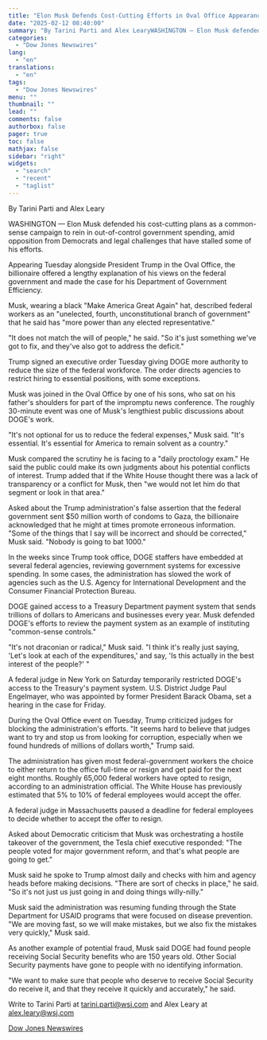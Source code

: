 ```yaml
---
title: "Elon Musk Defends Cost-Cutting Efforts in Oval Office Appearance — WSJ"
date: "2025-02-12 08:40:00"
summary: "By Tarini Parti and Alex LearyWASHINGTON — Elon Musk defended his cost-cutting plans as a common-sense campaign to rein in out-of-control government spending, amid opposition from Democrats and legal challenges that have stalled some of his efforts.Appearing Tuesday alongside President Trump in the Oval Office, the billionaire offered a lengthy..."
categories:
  - "Dow Jones Newswires"
lang:
  - "en"
translations:
  - "en"
tags:
  - "Dow Jones Newswires"
menu: ""
thumbnail: ""
lead: ""
comments: false
authorbox: false
pager: true
toc: false
mathjax: false
sidebar: "right"
widgets:
  - "search"
  - "recent"
  - "taglist"
---
```


By Tarini Parti and Alex Leary

WASHINGTON — Elon Musk defended his cost-cutting plans as a common-sense campaign to rein in out-of-control government spending, amid opposition from Democrats and legal challenges that have stalled some of his efforts.

Appearing Tuesday alongside President Trump in the Oval Office, the billionaire offered a lengthy explanation of his views on the federal government and made the case for his Department of Government Efficiency.

Musk, wearing a black "Make America Great Again" hat, described federal workers as an "unelected, fourth, unconstitutional branch of government" that he said has "more power than any elected representative."

"It does not match the will of people," he said. "So it's just something we've got to fix, and they've also got to address the deficit."

Trump signed an executive order Tuesday giving DOGE more authority to reduce the size of the federal workforce. The order directs agencies to restrict hiring to essential positions, with some exceptions.

Musk was joined in the Oval Office by one of his sons, who sat on his father's shoulders for part of the impromptu news conference. The roughly 30-minute event was one of Musk's lengthiest public discussions about DOGE's work.

"It's not optional for us to reduce the federal expenses," Musk said. "It's essential. It's essential for America to remain solvent as a country."

Musk compared the scrutiny he is facing to a "daily proctology exam." He said the public could make its own judgments about his potential conflicts of interest. Trump added that if the White House thought there was a lack of transparency or a conflict for Musk, then "we would not let him do that segment or look in that area."

Asked about the Trump administration's false assertion that the federal government sent $50 million worth of condoms to Gaza, the billionaire acknowledged that he might at times promote erroneous information. "Some of the things that I say will be incorrect and should be corrected," Musk said. "Nobody is going to bat 1000."

In the weeks since Trump took office, DOGE staffers have embedded at several federal agencies, reviewing government systems for excessive spending. In some cases, the administration has slowed the work of agencies such as the U.S. Agency for International Development and the Consumer Financial Protection Bureau.

DOGE gained access to a Treasury Department payment system that sends trillions of dollars to Americans and businesses every year. Musk defended DOGE's efforts to review the payment system as an example of instituting "common-sense controls."

"It's not draconian or radical," Musk said. "I think it's really just saying, 'Let's look at each of the expenditures,' and say, 'Is this actually in the best interest of the people?' "

A federal judge in New York on Saturday temporarily restricted DOGE's access to the Treasury's payment system. U.S. District Judge Paul Engelmayer, who was appointed by former President Barack Obama, set a hearing in the case for Friday.

During the Oval Office event on Tuesday, Trump criticized judges for blocking the administration's efforts. "It seems hard to believe that judges want to try and stop us from looking for corruption, especially when we found hundreds of millions of dollars worth," Trump said.

The administration has given most federal-government workers the choice to either return to the office full-time or resign and get paid for the next eight months. Roughly 65,000 federal workers have opted to resign, according to an administration official. The White House has previously estimated that 5% to 10% of federal employees would accept the offer.

A federal judge in Massachusetts paused a deadline for federal employees to decide whether to accept the offer to resign.

Asked about Democratic criticism that Musk was orchestrating a hostile takeover of the government, the Tesla chief executive responded: "The people voted for major government reform, and that's what people are going to get."

Musk said he spoke to Trump almost daily and checks with him and agency heads before making decisions. "There are sort of checks in place," he said. "So it's not just us just going in and doing things willy-nilly."

Musk said the administration was resuming funding through the State Department for USAID programs that were focused on disease prevention. "We are moving fast, so we will make mistakes, but we also fix the mistakes very quickly," Musk said.

As another example of potential fraud, Musk said DOGE had found people receiving Social Security benefits who are 150 years old. Other Social Security payments have gone to people with no identifying information.

"We want to make sure that people who deserve to receive Social Security do receive it, and that they receive it quickly and accurately," he said.

Write to Tarini Parti at tarini.parti@wsj.com and Alex Leary at alex.leary@wsj.com

[Dow Jones Newswires](https://www.tradingview.com/news/DJN_DN20250211012302:0/)

